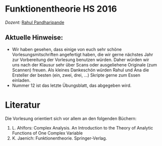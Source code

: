 # Funktionentheorie HS 2016

*Dozent:* [Rahul Pandharipande](https://people.math.ethz.ch/~rahul/)


## Aktuelle Hinweise:

* Wir haben gesehen, dass einige von euch sehr sch&ouml;ne Vorlesungsmitschriften angefertigt haben, die wir gerne n&auml;chstes Jahr zur Vorbereitung der Vorlesung benutzen w&uuml;rden.
		Daher w&uuml;rden wir uns nach der Klausur sehr &uuml;ber Scans oder ausgeliehene Originale (zum Scannen) freuen. Als kleines Dankesch&ouml;n w&uuml;rden Rahul und Ana die Ersteller der besten (ein, zwei, drei, ...) Skripte gerne zum Essen einladen.
* Nummer 12 ist das letzte &Uuml;bungsblatt, das abgegeben wird. 

# Literatur

Die Vorlesung orientiert sich vor allem an den folgenden B&uuml;chern:

1. L. Ahlfors: Complex Analysis. An Introduction to the Theory of Analytic Functions of One Complex Variable
2.  K. Jaenich: Funktionentheorie. Springer-Verlag. 


